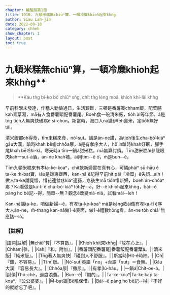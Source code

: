 ```yaml
---
chapter: 鹹酸甜第1冊
title: 1010. 九頓米糕無chiūⁿ算，一頓冷糜khioh起來khǹg
author: Siau Lah-jih
date: 2022-09-10
category: chheh
show_chapter: 1
layout: post
toc: true
---
```

  

# 九頓米糕無chiūⁿ算，一頓冷糜khioh起來khǹg**
>**Káu tǹg bí-ko bô chiūⁿ sǹg, chi̍t tǹg léng moâi khioh khí-lâi khǹg

 
早前科學未發達，作穡人勤儉過日，生活艱難，三頓是番薯簽chham飯，配菜脯kah青菜湯，mā有人食番薯頭配番薯尾。Boeh食一碗清米飯，tio̍h ài等年節，á是tn̄g tio̍h人無爽快破病ê sî-chūn。斯當時，海口人nā講伊teh食米，定tio̍h無好tāi。

清米飯都oh得食，tīm米糕來食，nó͘-sut。講是án-ne講，為tio̍h後生cha-bó͘-kiáⁿ gâu大漢，暗時khah bē偷chhōa尿，á是有孝序大人，hō͘ in暗時khah好睏，腳手尾khah bē冷ki-ki，寒天時á tīm一鍋á甜米糕，mā無算討債。Tīm甜米糕ài參龍眼肉kah一sut-á酒，án-ne khah補，ài用tīm--ê ō͘，m̄是bun--ê。

Tīm九頓米糕來有孝ta-ke-koaⁿ，chit款新婦實在真有心，可憐pháiⁿ sū-hāu ê ta-ke m̄-bat寶，iáu是嫌東嫌西，kan-nā ē記得早前hit pái「冷糜」ê失誤…aih！做人ta-ke請覺悟，惜花連盆疼kiáⁿ連孫，疼後生mā tio̍h惜新婦，boeh án-chóaⁿ疼？Ka看做是ka-tī ê cha-bó͘-kiáⁿ to̍h好--a，好--ê khioh起來khǹg，bái--ê pàng ho͘ bē記--得，簡單--無？觀念ê改變niā-niā，試看māi--leh！

Kan-nā講ta-ke，咱做新婦--ê，有孝ta-ke-koaⁿ mā是kāng款ài像有孝ka-tī ê序大人án-ne，m̄-thang kan-nā做1-ê表面，做1-ê禮數hông看，án-ne to̍h chiâⁿ無應該--lò͘。


### 【註解】

|語詞|註解|
|無chiūⁿ算|『不算數』。|
|Khioh khit來khǹg|『放在心上』。|
|Chham|參。|
|Kah|『和，附加』。|
|番薯頭配番薯尾|番薯飯配番薯葉á。|
|清米飯|『純米飯』。|
|Tn̄g著人無爽快|『碰到人不舒服』。|
|斯當時|Hit-ê時陣。|
|Oh|『難，不容易』。|
|Tīm|燉。|
|Nó͘-sut|英語「no」+台語「sut」＝食無。|
|Gâu大漢|『容易長大』。|
|Chhōa尿|『撒尿』。|
|有孝|Iú-hàu。|
|一鍋á|Chi̍t-oe-á。|
|討債|Thó-chè，過度浪費。|
|Bun--ê|『悶的』。|
|Ta-ke-koaⁿ|Ta-ke kap ta-koaⁿ，『公公婆婆』。|
|M̄-bat寶|Bē曉保惜。|
|Bái--ê pàng ho͘ bē記--得|『不好的就給忘了吧』。|
